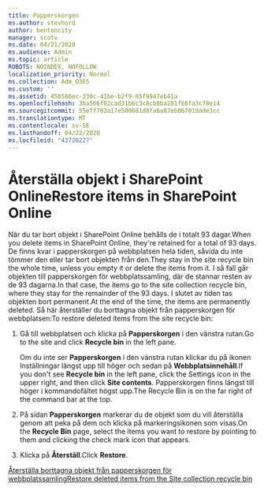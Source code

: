 ```yaml
---
title: Papperskorgen
ms.author: stevhord
author: bentoncity
manager: scotv
ms.date: 04/21/2020
ms.audience: Admin
ms.topic: article
ROBOTS: NOINDEX, NOFOLLOW
localization_priority: Normal
ms.collection: Adm_O365
ms.custom: ''
ms.assetid: 456586ec-330c-41be-b2f9-65f9947eb41a
ms.openlocfilehash: 3ba566f02cad31b6c3c8cb8ba281f66fa3c78e14
ms.sourcegitcommit: 55eff703a17e500681d8fa6a87eb067019ade3cc
ms.translationtype: MT
ms.contentlocale: sv-SE
ms.lasthandoff: 04/22/2020
ms.locfileid: "43720227"
---
```

# <a name="restore-items-in-sharepoint-online"></a><span data-ttu-id="91aa3-102">Återställa objekt i SharePoint Online</span><span class="sxs-lookup"><span data-stu-id="91aa3-102">Restore items in SharePoint Online</span></span>

<span data-ttu-id="91aa3-103">När du tar bort objekt i SharePoint Online behålls de i totalt 93 dagar.</span><span class="sxs-lookup"><span data-stu-id="91aa3-103">When you delete items in SharePoint Online, they're retained for a total of 93 days.</span></span> <span data-ttu-id="91aa3-104">De finns kvar i papperskorgen på webbplatsen hela tiden, såvida du inte tömmer den eller tar bort objekten från den.</span><span class="sxs-lookup"><span data-stu-id="91aa3-104">They stay in the site recycle bin the whole time, unless you empty it or delete the items from it.</span></span> <span data-ttu-id="91aa3-105">I så fall går objekten till papperskorgen för webbplatssamling, där de stannar resten av de 93 dagarna.</span><span class="sxs-lookup"><span data-stu-id="91aa3-105">In that case, the items go to the site collection recycle bin, where they stay for the remainder of the 93 days.</span></span> <span data-ttu-id="91aa3-106">I slutet av tiden tas objekten bort permanent.</span><span class="sxs-lookup"><span data-stu-id="91aa3-106">At the end of the time, the items are permanently deleted.</span></span> <span data-ttu-id="91aa3-107">Så här återställer du borttagna objekt från papperskorgen för webbplatsen:</span><span class="sxs-lookup"><span data-stu-id="91aa3-107">To restore deleted items from the site recycle bin:</span></span>
  
1. <span data-ttu-id="91aa3-108">Gå till webbplatsen och klicka på **Papperskorgen** i den vänstra rutan.</span><span class="sxs-lookup"><span data-stu-id="91aa3-108">Go to the site and click **Recycle bin** in the left pane.</span></span> 
    
    <span data-ttu-id="91aa3-109">Om du inte ser **Papperskorgen** i den vänstra rutan klickar du på ikonen Inställningar längst upp till höger och sedan på **Webbplatsinnehåll**.</span><span class="sxs-lookup"><span data-stu-id="91aa3-109">If you don't see **Recycle bin** in the left pane, click the Settings icon in the upper right, and then click **Site contents**.</span></span> <span data-ttu-id="91aa3-110">Papperskorgen finns längst till höger i kommandofältet högst upp.</span><span class="sxs-lookup"><span data-stu-id="91aa3-110">The Recycle Bin is on the far right of the command bar at the top.</span></span>
    
2. <span data-ttu-id="91aa3-111">På sidan **Papperskorgen** markerar du de objekt som du vill återställa genom att peka på dem och klicka på markeringsikonen som visas.</span><span class="sxs-lookup"><span data-stu-id="91aa3-111">On the **Recycle Bin** page, select the items you want to restore by pointing to them and clicking the check mark icon that appears.</span></span> 
    
3. <span data-ttu-id="91aa3-112">Klicka på **Återställ**.</span><span class="sxs-lookup"><span data-stu-id="91aa3-112">Click **Restore**.</span></span>
    
[<span data-ttu-id="91aa3-113">Återställa borttagna objekt från papperskorgen för webbplatssamling</span><span class="sxs-lookup"><span data-stu-id="91aa3-113">Restore deleted items from the Site collection recycle bin</span></span>](https://go.microsoft.com/fwlink/?linkid=866439)
  

